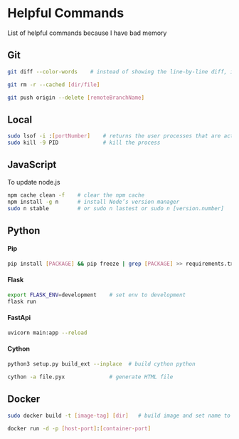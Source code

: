 # Helpful Commands
List of helpful commands because I have bad memory

## Git
```bash
git diff --color-words    # instead of showing the line-by-line diff, it shows only the words that changed
```
```bash
git rm -r --cached [dir/file]
```
```bash
git push origin --delete [remoteBranchName]
```


## Local
```bash
sudo lsof -i :[portNumber]    # returns the user processes that are active on a port
sudo kill -9 PID              # kill the process
```

## JavaScript  
To update node.js
```bash
npm cache clean -f    # clear the npm cache
npm install -g n      # install Node’s version manager
sudo n stable         # or sudo n lastest or sudo n [version.number]
```


## Python

#### Pip
```bash
pip install [PACKAGE] && pip freeze | grep [PACKAGE] >> requirements.txt    # install and add specific package to requirement.txt
```

#### Flask
```bash
export FLASK_ENV=development    # set env to development
flask run
```

#### FastApi
```bash
uvicorn main:app --reload     
```

#### Cython
```bash
python3 setup.py build_ext --inplace  # build cython python
```
```bash
cython -a file.pyx              # generate HTML file
```



## Docker
```bash
sudo docker build -t [image-tag] [dir]   # build image and set name to image-tag
```
```bash
docker run -d -p [host-port]:[container-port] 
```

